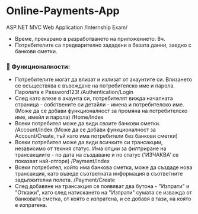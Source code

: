 # Online-Payments-App
ASP.NET MVC Web Application /Internship Exam/
- Време, прекарано в разработването на приложението: 8ч.
- Потребителите са предварително зададени в базата данни, заедно с банкови сметки.

### 🔑 Функционалности:
- Потребителите могат да влизат и излизат от акаунтите си. Влизането се осъществява с въвеждане на потребителско име и парола. Паролата е Password123! /Authentication/Login
- След като влезе в акаунта си, потребителят вижда началната страница - собствените си детайли - имена и потребителско име. (Може да се добави функционалност за промяна на потребителско име, имейл и парола) /Home/Index
- Всеки потребител може да види своите банкови сметки. /Account/Index (Може да се добави функционалност за Account/Create, тъй като има потребители без банкови сметки)
- Всеки потребител може да види всичките си трансакции, независимо от техния статус. Има опции за филтриране на трансакциите - по дата на създаване и по статус ('ИЗЧАКВА' се показват най-отгоре) /Payment/Index
- Всеки потребител, който има банкова сметка, може да създаде нова трансакция, като въведе съответната информация в съответните задължителни полета. /Payment/Create
- След добавяне на трансакция се появяват два бутона - "Изпрати" и "Откажи", като след натискането на "Изпрати" сумата се изважда от банковата сметка, от която е изпратена, и се добавя в тази, на която е изпратена.



